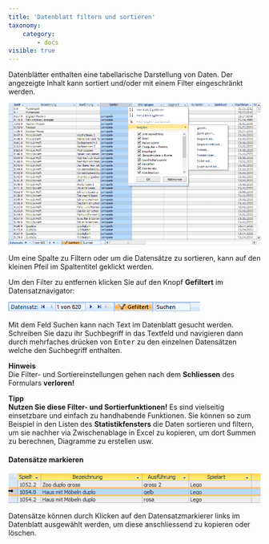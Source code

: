 ```yaml
---
title: 'Datenblatt filtern und sortieren'
taxonomy:
    category:
        - docs
visible: true
---
```


Datenblätter enthalten eine tabellarische Darstellung von Daten. Der angezeigte Inhalt kann sortiert und/oder mit einem Filter eingeschränkt werden.

![datenblatt](../../images/datenblatt.png)

Um eine Spalte zu Filtern oder um die Datensätze zu sortieren, kann auf den kleinen Pfeil im Spaltentitel geklickt werden.

Um den Filter zu entfernen klicken Sie auf den Knopf **Gefiltert** im Datensatznavigator:

![kopf-gefiltert](../../images/kopf-gefiltert.png)

Mit dem Feld Suchen kann nach Text im Datenblatt gesucht werden. Schreiben Sie dazu ihr Suchbegriff in das Textfeld und navigieren dann durch mehrfaches drücken von <kbd>Enter</kbd> zu den einzelnen Datensätzen welche den Suchbegriff enthalten.

**Hinweis**  
Die Filter- und Sortiereinstellungen gehen nach dem **Schliessen** des Formulars **verloren!**

**Tipp**  
**Nutzen Sie diese Filter- und Sortierfunktionen!** Es sind vielseitig einsetzbare und einfach zu handhabende Funktionen. Sie können so zum Beispiel in den Listen des **Statistikfensters** die Daten sortieren und filtern, um sie nachher via Zwischenablage in Excel zu kopieren, um dort Summen zu berechnen, Diagramme zu erstellen usw.

#### Datensätze markieren

![datensaetze-markieren](../../images/datensaetze-markieren.png)

Datensätze können durch Klicken auf den Datensatzmarkierer links im Datenblatt ausgewählt werden, um diese anschliessend zu kopieren oder löschen.
